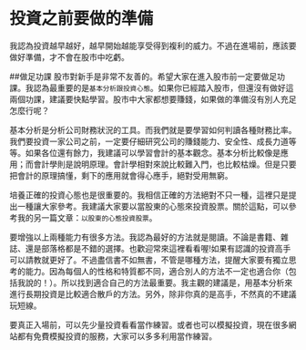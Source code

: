 # 投資之前要做的準備


我認為投資越早越好，越早開始越能享受得到複利的威力。不過在進場前，應該要做好準備，才不會在股市中吃虧。

##做足功課
股市對新手是非常不友善的。希望大家在進入股市前一定要做足功課。我認為最重要的是`基本分析跟投資心態`。如果你已經踏入股市，但還沒有做好這兩個功課，建議要快點學習。股市中大家都想要賺錢，如果做的準備沒有別人充足怎麼行呢？

基本分析是分析公司財務狀況的工具。而我們就是要學習如何判讀各種財務比率。我們要投資一家公司之前，一定要仔細研究公司的賺錢能力、安全性、成長力道等等。如果各位還有餘力，我建議可以學習會計的基本觀念。基本分析比較像是應用；而會計學則是說明原理。會計學相對來說比較難入門，也比較枯燥。但是只要把會計的原理搞懂，剩下的應用就會得心應手，絕對受用無窮。

培養正確的投資心態也是很重要的。我相信正確的方法絕對不只一種，這裡只是提出一種讓大家參考。我建議大家要以當股東的心態來投資股票。關於這點，可以參考我的另一篇文章：`以股東的心態投資股票`。

要增強以上兩種能力有很多方法。我認為最好的方法就是閱讀。不論是書籍、雜誌、還是部落格都是不錯的選擇。也歡迎常來這裡看看喔!如果有認識的投資高手可以請教就更好了。不過盡信書不如無書，不管是哪種方法，提醒大家要有獨立思考的能力。因為每個人的性格和特質都不同，適合別人的方法不一定也適合你（包括我說的！）。所以找到適合自己的方法最重要。我主觀的建議是，用基本分析來進行長期投資是比較適合散戶的方法。另外，除非你真的是高手，不然真的不建議玩短線。

要真正入場前，可以先少量投資看看當作練習。或者也可以模擬投資，現在很多網站都有免費模擬投資的服務，大家可以多多利用當作練習。